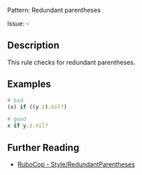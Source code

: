 Pattern: Redundant parentheses

Issue: -

## Description

This rule checks for redundant parentheses.

## Examples

```ruby
# bad
(x) if ((y.z).nil?)

# good
x if y.z.nil?
```

## Further Reading

* [RuboCop - Style/RedundantParentheses](https://rubocop.readthedocs.io/en/latest/cops_style/#styleredundantparentheses)

